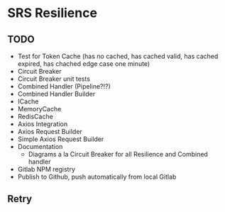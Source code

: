 # SRS Resilience

## TODO

* Test for Token Cache (has no cached, has cached valid, has cached expired, has chached edge case one minute)
* Circuit Breaker
* Circuit Breaker unit tests
* Combined Handler (Pipeline?!?)
* Combined Handler Builder
* ICache
* MemoryCache
* RedisCache
* Axios Integration
* Axios Request Builder
* Simple Axios Request Builder
* Documentation
  * Diagrams a la Circuit Breaker for all Resilience and Combined handler
* Gitlab NPM registry
* Publish to Github, push automatically from local Gitlab

## Retry
